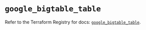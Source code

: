 # `google_bigtable_table`

Refer to the Terraform Registry for docs: [`google_bigtable_table`](https://registry.terraform.io/providers/hashicorp/google-beta/5.23.0/docs/resources/google_bigtable_table).
